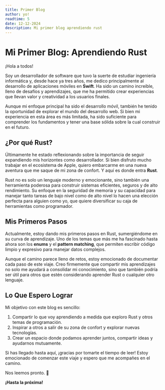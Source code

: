 ```yaml
---
title: Primer Blog
author: yo!
readtime: 5
date: 12-12-2024
description: Mi primer blog aprendiendo rust
---
```


# Mi Primer Blog: Aprendiendo Rust

¡Hola a todos!  

Soy un desarrollador de software que tuvo la suerte de estudiar ingeniería informática y, desde hace ya tres años, me dedico principalmente al desarrollo de aplicaciones móviles en **Swift**. Ha sido un camino increíble, lleno de desafíos y aprendizajes, que me ha permitido crear experiencias que llevan valor y creatividad a los usuarios finales.  

Aunque mi enfoque principal ha sido el desarrollo móvil, también he tenido la oportunidad de explorar el mundo del desarrollo web. Si bien mi experiencia en esta área es más limitada, ha sido suficiente para comprender los fundamentos y tener una base sólida sobre la cual construir en el futuro.  

## ¿Por qué Rust?  

Últimamente he estado reflexionando sobre la importancia de seguir expandiendo mis horizontes como desarrollador. Si bien disfruto mucho trabajar en el ecosistema de Apple, quiero embarcarme en una nueva aventura que me saque de mi zona de confort. Y aquí es donde entra **Rust**.  

Rust no es solo un lenguaje moderno y emocionante, sino también una herramienta poderosa para construir sistemas eficientes, seguros y de alto rendimiento. Su enfoque en la seguridad de memoria y su capacidad para manejar tanto tareas de bajo nivel como de alto nivel lo hacen una elección perfecta para alguien como yo, que quiere diversificar su caja de herramientas como programador.

## Mis Primeros Pasos  

Actualmente, estoy dando mis primeros pasos en Rust, sumergiéndome en su curva de aprendizaje. Uno de los temas que más me ha fascinado hasta ahora son los **enums** y el **pattern matching**, que permiten escribir código limpio y expresivo para manejar datos complejos.  

Aunque el camino parece lleno de retos, estoy emocionado de documentar cada paso de este viaje. Creo firmemente que compartir mis aprendizajes no solo me ayudará a consolidar mi conocimiento, sino que también podría ser útil para otros que estén considerando aprender Rust o cualquier otro lenguaje.  

## Lo Que Espero Lograr  

Mi objetivo con este blog es sencillo:  
1. Compartir lo que voy aprendiendo a medida que exploro Rust y otros temas de programación.  
2. Inspirar a otros a salir de su zona de confort y explorar nuevas tecnologías.  
3. Crear un espacio donde podamos aprender juntos, compartir ideas y ayudarnos mutuamente.  

Si has llegado hasta aquí, ¡gracias por tomarte el tiempo de leer! Estoy emocionado de comenzar este viaje y espero que me acompañes en el camino.  

Nos leemos pronto. 🚀  

**¡Hasta la próxima!**  

